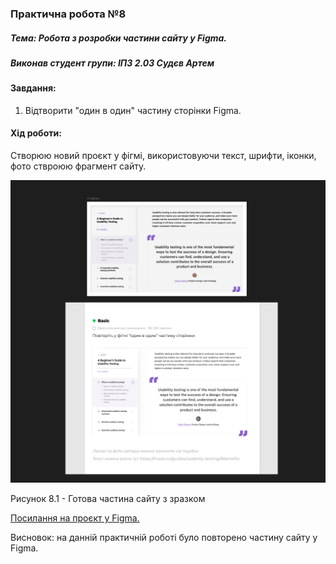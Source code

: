 ### Практична робота №8

##### Тема: Робота з розробки частини сайту у Figma.

##### Виконав студент групи: ІПЗ 2.03 Судєв Артем

#### Завдання:

1. Відтворити "один в один" частину сторінки Figma.

#### Хід роботи:
Створюю новий проєкт у фігмі, використовуючи текст, шрифти, іконки, фото ствроюю фрагмент сайту.

![](https://github.com/CookieYup/design/blob/main/workshop_8/result.jpg?raw=true)

Рисунок 8.1 - Готова частина сайту з зразком

[Посилання на проєкт у Figma. ](https://www.figma.com/design/PCsdc97CuS1qYGWESpFcK0/lab-8?t=pdY7OErIbC3oXEKp-0) 

Висновок: на данній практичній роботі було повторено частину сайту у Figma.
